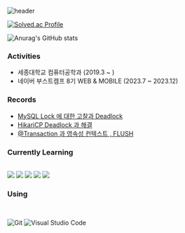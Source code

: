 
![header](https://capsule-render.vercel.app/api?type=shark&color=6AD8F7&height=300&section=header&text=Hello&fontSize=90)

[![Solved.ac Profile](http://mazassumnida.wtf/api/v2/generate_badge?boj=leegh963)](https://solved.ac/leegh963/)

![Anurag's GitHub stats](https://github-readme-stats.vercel.app/api?username=namewhat99&show_icons=true&theme=radical)

<h3> Activities </h3>
  <div align=left>
    <ul>
      <li>세종대학교 컴퓨터공학과 (2019.3 ~ ) </li>
      <li>네이버 부스트캠프 8기 WEB & MOBILE (2023.7 ~ 2023.12) </li>
    <ul>
  </div>

<h3> Records </h3>
  <div align=left>
    <ul>
      <li><a href = "https://velog.io/@leegh963/MySQL-Deadlock-S-lock-L-lock"> MySQL Lock 에 대한 고찰과 Deadlock </a>
      <li><a href = "https://velog.io/@leegh963/HikariCP-Deadlock"> HikariCP Deadlock 과 해결</a>
      <li><a href = "https://velog.io/@leegh963/Transaction-%EA%B3%BC-%EC%98%81%EC%86%8D%EC%84%B1-%EC%BB%A8%ED%85%8D%EC%8A%A4%ED%8A%B8-flush"> @Transaction 과 영속성 컨텍스트 , FLUSH</a>
    <ul>
  </div>


<h3>Currently Learning</h3><br>
  <div align=left>
    <img src="https://img.shields.io/badge/java-007396?style=for-the-badge&logo=java&logoColor=white"> 
    <img src="https://img.shields.io/badge/spring-6DB33F?style=for-the-badge&logo=spring&logoColor=white">
    <img src="https://img.shields.io/badge/python-3776AB?style=for-the-badge&logo=python&logoColor=white"> 
    <img src="https://img.shields.io/badge/mysql-4479A1?style=for-the-badge&logo=mysql&logoColor=white"> 
    <img src="https://img.shields.io/badge/amazonaws-232F3E?style=for-the-badge&logo=amazonaws&logoColor=white"> 
  </div>

<h3>Using</h3><br>

![Git](https://img.shields.io/badge/Git-F05032.svg?&style=for-the-badge&logo=Git&logoColor=white)
![Visual Studio Code](https://img.shields.io/badge/Visual%20Studio%20Code-007ACC.svg?&style=for-the-badge&logo=Visual%20Studio%20Code&logoColor=white)




